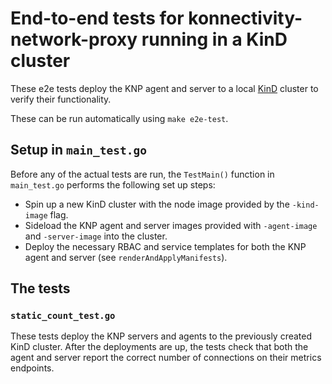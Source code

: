 # End-to-end tests for konnectivity-network-proxy running in a KinD cluster

These e2e tests deploy the KNP agent and server to a local [KinD](https://kind.sigs.k8s.io/)
cluster to verify their functionality.

These can be run automatically using `make e2e-test`.

## Setup in `main_test.go`

Before any of the actual tests are run, the `TestMain()` function
in `main_test.go` performs the following set up steps:

- Spin up a new KinD cluster with the node image provided by the `-kind-image` flag.
- Sideload the KNP agent and server images provided with `-agent-image` and `-server-image` into the cluster.
- Deploy the necessary RBAC and service templates for both the KNP agent and server (see `renderAndApplyManifests`).

## The tests

### `static_count_test.go`

These tests deploy the KNP servers and agents to the previously created KinD cluster.
After the deployments are up, the tests check that both the agent and server report
the correct number of connections on their metrics endpoints.
